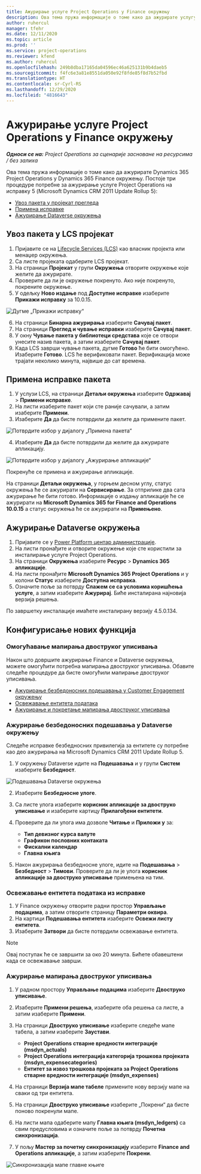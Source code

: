 ```yaml
---
title: Ажурирање услуге Project Operations у Finance окружењу
description: Ова тема пружа информације о томе како да ажурирате услугу Project Operations у Dynamics 365 Finance окружењу.
author: ruhercul
manager: tfehr
ms.date: 12/11/2020
ms.topic: article
ms.prod: ''
ms.service: project-operations
ms.reviewer: kfend
ms.author: ruhercul
ms.openlocfilehash: 249b8dba17165da04596ec46a625131b9b4daeb5
ms.sourcegitcommit: f4fc6e3a81e8551da050e92f8fde85f8d7b52fbd
ms.translationtype: HT
ms.contentlocale: sr-Cyrl-RS
ms.lasthandoff: 12/29/2020
ms.locfileid: "4816643"
---
```

# <a name="update-project-operations-in-your-finance-environment"></a>Ажурирање услуге Project Operations у Finance окружењу

_**Односи се на:** Project Operations за сценарије засноване на ресурсима / без залиха_


Ова тема пружа информације о томе како да ажурирате Dynamics 365 Project Operations у Dynamics 365 Finance окружењу. Постоје три процедуре потребне за ажурирање услуге Project Operations на исправку 5 (Microsoft Dynamics CRM 2011 Update Rollup 5):

- [Увоз пакета у пројекат прегледа](#import)
- [Примена исправке](#apply)
- [Ажурирање Dataverse окружења](#update)

## <a name="import-the-package-into-your-lcs-project"></a><a name="import"></a>Увоз пакета у LCS пројекат

1. Пријавите се на [Lifecycle Services (LCS)](https://lcs.dynamics.com/) као власник пројекта или менаџер окружења.
2. Са листе пројеката одаберите LCS пројекат.
3. На страници **Пројекат** у групи **Окружења** отворите окружење које желите да ажурирате.
4. Проверите да ли је окружење покренуто. Ако није покренуто, покрените окружење.
5. У одељку **Ново издање** под **Доступне исправке** изаберите **Прикажи исправку** за 10.0.15.

![Дугме „Прикажи исправку“](media/view-update.png)

6. На страници **Бинарна ажурирања** изаберите **Сачувај пакет**.
7. На страници **Преглед и чување исправки** изаберите **Сачувај пакет**.
8. У окну **Чување пакета у библиотеци средстава** које се отвори унесите назив пакета, а затим изаберите **Сачувај пакет**.
9. Када LCS заврши чување пакета, дугме **Готово** ће бити омогућено. Изаберите **Готово**. LCS ће верификовати пакет. Верификација може трајати неколико минута, највише до сат времена.


## <a name="apply-the-package-update"></a><a name="apply"></a>Примена исправке пакета

1. У услузи LCS, на страници **Детаљи окружења** изаберите **Одржавај** > **Примени исправке**.
2. На листи изаберите пакет који сте раније сачували, а затим изаберите **Примени**.
3. Изаберите **Да** да бисте потврдили да желите да примените пакет.

![Потврдите избор у дијалогу „Примена пакета“](media/confirm-package-deployment.png)

4. Изаберите **Да** да бисте потврдили да желите да ажурирате апликацију.

![Потврдите избор у дијалогу „Ажурирање апликације“](media/confirm-application-update.png)

Покренуће се примена и ажурирање апликације. 

На страници **Детаљи окружења**, у горњем десном углу, статус окружења ће се ажурирати на **Сервисирање**. За отприлике два сата ажурирање ће бити готово. Информације о издању апликације ће се ажурирати на **Microsoft Dynamics 365 for Finance and Operations 10.0.15** а статус окружења ће се ажурирати на **Примењено**.


## <a name="update-your-dataverse-environment"></a><a name="update"></a>Ажурирање Dataverse окружења

1. Пријавите се у [Power Platform центар администрације](https://admin.powerplatform.com/).
2. На листи пронађите и отворите окружење које сте користили за инсталирање услуге Project Operations.
3. На страници **Окружења** изаберите **Ресурс** > **Dynamics 365 апликације**.
4. На листи пронађите **Microsoft Dynamics 365 Project Operations** и у колони **Статус** изаберите **Доступна исправка**.
5. Означите поље за потврду **Слажем се са условима коришћења услуге**, а затим изаберите **Ажурирај**. Биће инсталирана најновија верзија решења.

По завршетку инсталације имаћете инсталирану верзију 4.5.0.134.

## <a name="configure-new-features"></a>Конфигурисање нових функција

### <a name="enable-dual-write-mapping"></a>Омогућавање мапирања двоструког уписивања

Након што довршите ажурирање Finance и Dataverse окружења, можете омогућити потребна мапирања двоструког уписивања. Обавите следеће процедуре да бисте омогућили мапирање двоструког уписивања.

- [Ажурирање безбедоносних подешавања у Customer Engagement окружењу](#security)
- [Освежавање ентитета података](#refresh)
- [Ажурирање и покретање мапирања двоструког уписивања](#run)

### <a name="update-security-settings-on-the-dataverse-environment"></a><a name="security"></a>Ажурирање безбедоносних подешавања у Dataverse окружењу

Следеће исправке безбедносних привилегија за ентитете су потребне као део ажурирања на Microsoft Dynamics CRM 2011 Update Rollup 5.

1. У окружењу Dataverse идите на **Подешавања** и у групи **Систем** изаберите **Безбедност**.

![Подешавања Dataverse окружења](media/Picture21.png)

2. Изаберите **Безбедносне улоге**.
3. Са листе улога изаберите **корисник апликације за двоструко уписивање** и изаберите картицу **Прилагођени ентитети**. 
4. Проверите да ли улога има дозволе **Читање** и **Приложи у** за:

      - **Тип девизног курса валуте**
      - **Графикон пословних контаката** 
      - **Фискални календар** 
      - **Главна књига**

5. Након ажурирања безбедносне улоге, идите на **Подешавања** > **Безбедност** > **Тимови**. Проверите да ли је улога **корисник апликације за двоструко уписивање** примењена на тим. 

### <a name="refresh-data-entities-from-the-update"></a><a name="refresh"></a>Освежавање ентитета података из исправке

1. У Finance окружењу отворите радни простор **Управљање подацима**, а затим отворите страницу **Параметри оквира**.
2. На картици **Подешавања ентитета** изаберите **Освежи листу ентитета**.
3. Изаберите **Затвори** да бисте потврдили освежавање ентитета.

 > [!NOTE]
 > Овај поступак ће се завршити за око 20 минута. Бићете обавештени када се освежавање заврши.

### <a name="update-dual-write-mappings"></a><a name="run"></a>Ажурирање мапирања двоструког уписивања

1. У радном простору **Управљање подацима** изаберите **Двоструко уписивање**.
2. Изаберите **Примени решења**, изаберите оба решења са листе, а затим изаберите **Примени**.
3. На страници **Двоструко уписивање** изаберите следеће мапе табела, а затим изаберите **Заустави**.

    - **Project Operations стварне вредности интеграције (msdyn_actuals)**
    - **Project Operations интеграција категорија трошкова пројеката (msdyn_expensecategories)**
    - **Ентитет за извоз трошкова пројеката за Project Operations стварне вредности интеграције (msdyn_expenses)**

4. На страници **Верзија мапе табеле** примените нову верзију мапе на сваки од три ентитета.
5. На страници **Двоструко уписивање** изаберите „Покрени“ да бисте поново покренули мапе.
6. На листи мапа одаберите мапу **Главна књига (msdyn_ledgers)** са свим предусловима и означите поље за потврду **Почетна синхронизација**. 
7. У пољу **Мастер за почетну синхронизацију** изаберите **Finance and Operations апликације**, а затим изаберите **Покрени**.
 
 ![Синхронизација мапе главне књиге](media/DW6.png)
 
